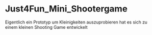 # Just4Fun_Mini_Shootergame
Eigentlich ein Prototyp um Kleinigkeiten auszuprobieren hat es sich zu einem kleinen Shooting Game entwickelt
